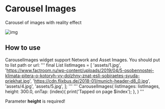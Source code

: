 # Carousel Images

Carousel of images with reality effect

![img](demo.gif)

## How to use

CarouselImages widget support Network and Asset Images. You should put to list path or url:
'''
final List<String> listImages = [
    'assets/1.jpg',
    'https://www.factroom.ru/wp-content/uploads/2019/04/5-osobennostej-klimata-pitera-o-kotoryh-vy-dolzhny-znat-esli-sobiraetes-syuda-priekhat.jpg',
    'https://cdn.flixbus.de/2018-01/munich-header-d8_0.jpg',
    'assets/4.jpg',
    'assets/5.jpg',
  ];
'''
'''
  CarouselImages(
            listImages: listImages,
            height: 300.0,
            onTap: (index){
              print('Tapped on page $index');
            },
          )
'''

Parameter **height** is required!



